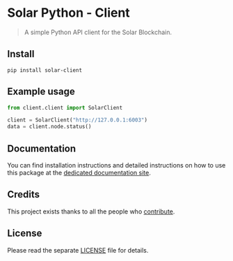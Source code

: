 # Solar Python - Client

> A simple Python API client for the Solar Blockchain.

## Install

`pip install solar-client`

## Example usage

```py
from client.client import SolarClient

client = SolarClient("http://127.0.0.1:6003")
data = client.node.status()
```

## Documentation

You can find installation instructions and detailed instructions on how to use this package at the [dedicated documentation site](https://docs.solar.network/sdk/clients/usage.html).

## Credits

This project exists thanks to all the people who [contribute](../../contributors).

## License

Please read the separate [LICENSE](LICENSE) file for details.
